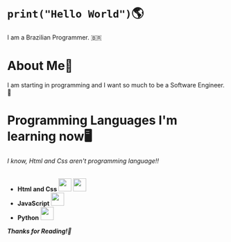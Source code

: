 # ``print("Hello World")``🌎
I am a Brazilian Programmer. 🇧🇷

# About Me📜
I am starting in programming and I want so much to be a Software Engineer. 🔧

# Programming Languages I'm learning now🖥️
###### I know, Html and Css aren't programming language!!
* **Html and Css** <img src="https://cdn-icons-png.flaticon.com/512/5968/5968267.png" width="30px"> <img src="https://cdn-icons-png.flaticon.com/512/5968/5968242.png" width="30px">
* **JavaScript** <img src="https://upload.wikimedia.org/wikipedia/commons/thumb/9/99/Unofficial_JavaScript_logo_2.svg/640px-Unofficial_JavaScript_logo_2.svg.png" width="30px">
* **Python** <img src="https://images.icon-icons.com/112/PNG/512/python_18894.png" width="30px">

***Thanks for Reading!🙏***
